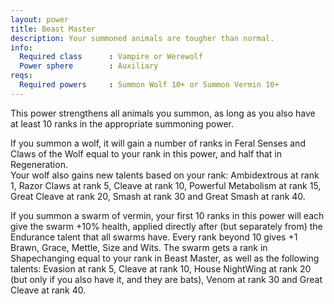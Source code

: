 ```yaml
---
layout: power
title: Beast Master
description: Your summoned animals are tougher than normal.
info:
  Required class      : Vampire or Werewolf
  Power sphere        : Auxiliary
reqs:
  Required powers     : Summon Wolf 10+ or Summon Vermin 10+
---
```


This power strengthens all animals you summon, as long as you also have at
least 10 ranks in the appropriate summoning power.

If you summon a wolf, it will gain a number of ranks in Feral Senses and Claws
of the Wolf equal to your rank in this power, and half that in Regeneration.  
Your wolf also gains new talents based on your rank: Ambidextrous at rank 1,
Razor Claws at rank 5, Cleave at rank 10, Powerful Metabolism at rank 15, Great
Cleave at rank 20, Smash at rank 30 and Great Smash at rank 40.

If you summon a swarm of vermin, your first 10 ranks in this power will each
give the swarm +10% health, applied directly after (but separately from) the
Endurance talent that all swarms have.  Every rank beyond 10 gives +1 Brawn,
Grace, Mettle, Size and Wits.  The swarm gets a rank in Shapechanging equal to
your rank in Beast Master, as well as the following talents: Evasion at rank 5,
Cleave at rank 10, House NightWing at rank 20 (but only if you also have it,
and they are bats), Venom at rank 30 and Great Cleave at rank 40.